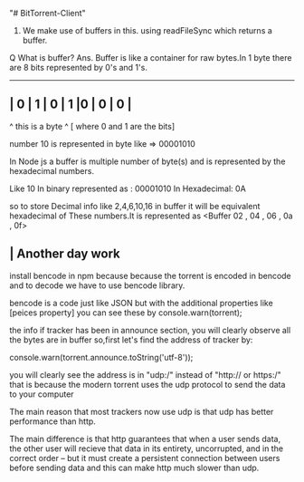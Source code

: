 "# BitTorrent-Client" 
1. We make use of buffers in this. using
readFileSync which returns a buffer.
<!-- More information about buffer -->

Q What is buffer?
Ans. Buffer is like a container for raw bytes.In 1 byte there are 8 bits represented by 0's and 1's.

-------------------------------
| 0 | 1 | 0 | 1 |0  | 0  | 0  |
-------------------------------
^ this is a  byte ^ [ where 0 and 1 are the bits]

number 10 is represented in byte like => 00001010

In Node js a buffer is multiple number of byte(s) and  is represented by the hexadecimal numbers. 

Like 10 
In binary represented as : 00001010
In Hexadecimal: 0A

so to store  Decimal info like 2,4,6,10,16 in buffer it will be equivalent hexadecimal of These numbers.It is represented as
<Buffer 02 , 04 , 06 , 0a , 0f> 



|  Another day work
---------------------------------------------------------------

install bencode in npm because because the torrent is encoded in bencode and to decode we have to use bencode library.

bencode is a code just like JSON but with the additional properties like [peices property] you can see these by console.warn(torrent);

the info if tracker has been in announce section, you will clearly observe all the bytes are in buffer so,first let's find the address of tracker by:

console.warn(torrent.announce.toString('utf-8'));

you will clearly see the address is in "udp:/" instead of "http:// or https:/" that is because the modern torrent uses the udp protocol to send the data to your computer

The main reason that most trackers now use udp is that udp has better performance than http.


The main difference is that http guarantees that when a user sends data, the other user will recieve that data in its entirety, uncorrupted, and in the correct order – but it must create a persistent connection between users before sending data and this can make http much slower than udp.


